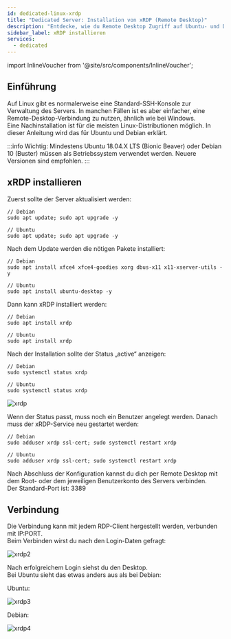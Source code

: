 ```yaml
---
id: dedicated-linux-xrdp
title: "Dedicated Server: Installation von xRDP (Remote Desktop)"
description: "Entdecke, wie du Remote Desktop Zugriff auf Ubuntu- und Debian-Server einrichtest für einfacheres Management und Kontrolle → Jetzt mehr erfahren"
sidebar_label: xRDP installieren
services:
  - dedicated
---
```


import InlineVoucher from '@site/src/components/InlineVoucher';

## Einführung

Auf Linux gibt es normalerweise eine Standard-SSH-Konsole zur Verwaltung des Servers. In manchen Fällen ist es aber einfacher, eine Remote-Desktop-Verbindung zu nutzen, ähnlich wie bei Windows.  
Eine Nachinstallation ist für die meisten Linux-Distributionen möglich. In dieser Anleitung wird das für Ubuntu und Debian erklärt. 

:::info
Wichtig: Mindestens Ubuntu 18.04.X LTS (Bionic Beaver) oder Debian 10 (Buster) müssen als Betriebssystem verwendet werden. Neuere Versionen sind empfohlen. 
:::

<InlineVoucher />

## xRDP installieren

Zuerst sollte der Server aktualisiert werden: 
```
// Debian
sudo apt update; sudo apt upgrade -y

// Ubuntu
sudo apt update; sudo apt upgrade -y
```

Nach dem Update werden die nötigen Pakete installiert: 
```
// Debian
sudo apt install xfce4 xfce4-goodies xorg dbus-x11 x11-xserver-utils -y

// Ubuntu
sudo apt install ubuntu-desktop -y
```

Dann kann xRDP installiert werden: 
```
// Debian
sudo apt install xrdp

// Ubuntu
sudo apt install xrdp
```

Nach der Installation sollte der Status „active“ anzeigen: 
```
// Debian
sudo systemctl status xrdp

// Ubuntu
sudo systemctl status xrdp
```
![xrdp](https://screensaver01.zap-hosting.com/index.php/s/wdKep3W6GHWekp3/preview)

Wenn der Status passt, muss noch ein Benutzer angelegt werden. Danach muss der xRDP-Service neu gestartet werden: 
```
// Debian
sudo adduser xrdp ssl-cert; sudo systemctl restart xrdp

// Ubuntu
sudo adduser xrdp ssl-cert; sudo systemctl restart xrdp
```

Nach Abschluss der Konfiguration kannst du dich per Remote Desktop mit dem Root- oder dem jeweiligen Benutzerkonto des Servers verbinden.  
Der Standard-Port ist: 3389

## Verbindung

Die Verbindung kann mit jedem RDP-Client hergestellt werden, verbunden mit IP:PORT.  
Beim Verbinden wirst du nach den Login-Daten gefragt: 

![xrdp2](https://screensaver01.zap-hosting.com/index.php/s/btRPMG73cT6ysyL/preview)

Nach erfolgreichem Login siehst du den Desktop.  
Bei Ubuntu sieht das etwas anders aus als bei Debian:

Ubuntu: 

![xrdp3](https://screensaver01.zap-hosting.com/index.php/s/Co6TgmH3yoad6HP/preview)

Debian: 

![xrdp4](https://screensaver01.zap-hosting.com/index.php/s/riHNCEEyKcoLHDy/preview)

<InlineVoucher />